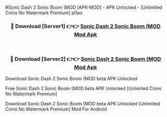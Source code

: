 #Sonic Dash 2 Sonic Boom (MOD [APK-MOD] - APK Unlocked - [Unlimited Coins No Watermark Premium] pl1ao



<div align="center">

<h3>🔴 Download [Server1] 👉👉 <a href="https://momento.my/?title=Sonic_Dash_2_Sonic_Boom_(MOD">Sonic Dash 2 Sonic Boom (MOD Mod Apk</a></h3><br>

<h3>🔴 Download [Server2] 👉👉 <a href="https://momento.my/?title=Sonic_Dash_2_Sonic_Boom_(MOD">Sonic Dash 2 Sonic Boom (MOD Mod Apk</a></h3>
</div>



Download Sonic Dash 2 Sonic Boom (MOD beta APK Unlocked

Free Sonic Dash 2 Sonic Boom (MOD beta APK Unlocked [Unlimited Coins No Watermark Premium]

Download Sonic Dash 2 Sonic Boom (MOD beta APK Unlocked [Unlimited Coins No Watermark Premium] Mod For Android
